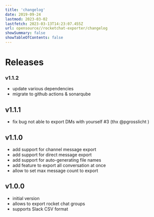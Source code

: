 ```yaml
---
title: 'changelog'
date: 2019-09-24
lastmod: 2023-03-02
lastfetch: 2023-03-13T14:23:07.455Z
url: opensource//rocketchat-exporter/changelog
showSummary: false
showTableOfContents: false
---
```

# Releases

### v1.1.2

* update various dependencies
* migrate to github actions & sonarqube

## v1.1.1
* fix bug not able to export DMs with yourself #3 (thx @pgrosslicht )

## v1.1.0

* add support for channel message export
* add support for direct message export
* add support for auto-generating file names
* add feature to export all conversation at once
* allow to set max message count to export

## v1.0.0

* initial version
* allows to export rocket chat groups
* supports Slack CSV format
